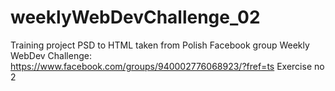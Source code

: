 # weeklyWebDevChallenge_02
Training project PSD to HTML taken from Polish Facebook group Weekly WebDev Challenge:
https://www.facebook.com/groups/940002776068923/?fref=ts
Exercise no 2
